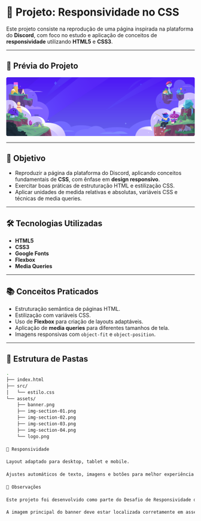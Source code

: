 # 📱 Projeto: Responsividade no CSS

Este projeto consiste na reprodução de uma página inspirada na plataforma do **Discord**, com foco no estudo e aplicação de conceitos de **responsividade** utilizando **HTML5** e **CSS3**.

---

## 📸 Prévia do Projeto

![Prévia do Projeto](./assets/banner.png)

---

## 🎯 Objetivo

- Reproduzir a página da plataforma do Discord, aplicando conceitos fundamentais de **CSS**, com ênfase em **design responsivo**.
- Exercitar boas práticas de estruturação HTML e estilização CSS.
- Aplicar unidades de medida relativas e absolutas, variáveis CSS e técnicas de media queries.

---

## 🛠 Tecnologias Utilizadas

- **HTML5**
- **CSS3**
- **Google Fonts**
- **Flexbox**
- **Media Queries**

---

## 📚 Conceitos Praticados

- Estruturação semântica de páginas HTML.
- Estilização com variáveis CSS.
- Uso de **Flexbox** para criação de layouts adaptáveis.
- Aplicação de **media queries** para diferentes tamanhos de tela.
- Imagens responsivas com `object-fit` e `object-position`.

---

## 📂 Estrutura de Pastas

```bash
.
├── index.html
├── src/
│   └── estilo.css
└── assets/
    ├── banner.png
    ├── img-section-01.png
    ├── img-section-02.png
    ├── img-section-03.png
    ├── img-section-04.png
    └── logo.png

📱 Responsividade

Layout adaptado para desktop, tablet e mobile.

Ajustes automáticos de texto, imagens e botões para melhor experiência em telas menores.

📌 Observações

Este projeto foi desenvolvido como parte do Desafio de Responsividade da DIO.

A imagem principal do banner deve estar localizada corretamente em assets/banner.png para ser exibida.
